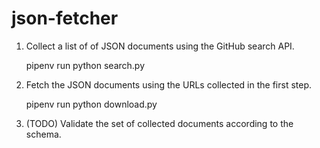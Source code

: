 # json-fetcher

1. Collect a list of of JSON documents using the GitHub search API.

   pipenv run python search.py

2. Fetch the JSON documents using the URLs collected in the first step.

   pipenv run python download.py

3. (TODO) Validate the set of collected documents according to the schema.
